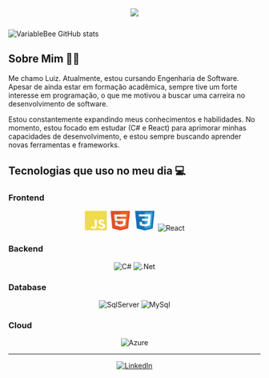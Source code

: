 <h1 align="center">
  <img src="https://readme-typing-svg.herokuapp.com/?font=Righteous&size=35&center=true&vCenter=true&width=500&height=70&duration=4000&lines=Olá,+👋;+Me+chamo+Luiz+Henrique!;" />
</h1>

![VariableBee GitHub stats](https://github-readme-stats.vercel.app/api?username=lzalvesdev&show_icons=true&theme=gotham)

## Sobre Mim 👨‍💻

Me chamo Luiz. Atualmente, estou cursando Engenharia de Software. Apesar de ainda estar em formação acadêmica, sempre tive um forte interesse em programação, o que me motivou a buscar uma carreira no desenvolvimento de software.

Estou constantemente expandindo meus conhecimentos e habilidades. No momento, estou focado em estudar (C# e React) para aprimorar minhas capacidades de desenvolvimento, e estou sempre buscando aprender novas ferramentas e frameworks.

## Tecnologias que uso no meu dia 💻

### Frontend
<p align="center">
  <img src="https://raw.githubusercontent.com/devicons/devicon/master/icons/javascript/javascript-plain.svg" alt="JavaScript" height="40" width="45" />
  <img src="https://raw.githubusercontent.com/devicons/devicon/master/icons/html5/html5-original.svg" alt="HTML5" height="40" width="45" />
  <img src="https://raw.githubusercontent.com/devicons/devicon/master/icons/css3/css3-original.svg" alt="CSS3" height="40" width="45" />
  <img src="https://cdn.jsdelivr.net/gh/devicons/devicon/icons/react/react-original.svg" alt="React" height="40" width="45" />
</p>

### Backend
<p align="center">
  <img src="https://user-images.githubusercontent.com/25181517/121405384-444d7300-c95d-11eb-959f-913020d3bf90.png" alt="C#" height="40" width="45" />
  <img src="https://user-images.githubusercontent.com/25181517/121405754-b4f48f80-c95d-11eb-8893-fc325bde617f.png" alt=".Net" height="40" width="45" />
</p>

### Database
<p align="center">
  <img src="https://user-images.githubusercontent.com/4249331/52232852-e2c4f780-28bd-11e9-835d-1e3cf3e43888.png" alt="SqlServer" height="40" width="45" />
  <img src="https://user-images.githubusercontent.com/25181517/183896128-ec99105a-ec1a-4d85-b08b-1aa1620b2046.png" alt="MySql" height="40" width="45" />
</p>

### Cloud
<p align="center">
  <img src="https://user-images.githubusercontent.com/25181517/183911544-95ad6ba7-09bf-4040-ac44-0adafedb9616.png" alt="Azure" height="40" width="45" />
</p>

<hr />

<div align="center">
  <a href="https://www.linkedin.com/in/lzalvesdev/" target="_blank">
    <img src="https://img.shields.io/badge/-LinkedIn-%230077B5?style=for-the-badge&logo=linkedin&logoColor=white" alt="LinkedIn">
  </a>
</div>
